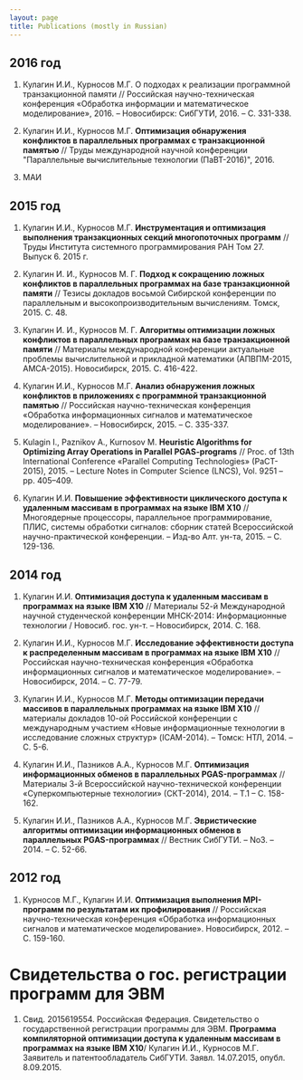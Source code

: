 ```yaml
---
layout: page
title: Publications (mostly in Russian)
---
```

## 2016 год
1. Кулагин И.И., Курносов М.Г. О подходах к реализации программной транзакционной памяти // Российская научно-техническая конференция «Обработка информации и математическое моделирование», 2016. – Новосибирск: СибГУТИ, 2016. – С. 331-338.

2. Кулагин И.И., Курносов М.Г. **Оптимизация обнаружения конфликтов в параллельных программах с транзакционной памятью** // Труды международной научной конференции "Параллельные вычислительные технологии (ПаВТ-2016)", 2016.

3. МАИ

## 2015 год
1. Кулагин И.И., Курносов М.Г. **Инструментация и оптимизация выполнения транзакционных секций многопоточных программ** // Труды Института системного программирования РАН Том 27. Выпуск 6. 2015 г.

2. Кулагин И. И., Курносов М. Г. **Подход к сокращению ложных конфликтов в параллельных программах на базе транзакционной памяти** // Тезисы докладов восьмой Сибирской конференции по параллельным и высокопроизводительным вычислениям. Томск, 2015. С. 48.

3. Кулагин И. И., Курносов М. Г. **Алгоритмы оптимизации ложных конфликтов в параллельных программах на базе транзакционной памяти** // Материалы международной конференции актуальные проблемы вычислительной и прикладной математики (АПВПМ-2015, AMCA-2015). Новосибирск, 2015. С. 416-422.

4. Кулагин И.И., Курносов М.Г. **Анализ обнаружения ложных конфликтов в приложениях с программной транзакционной памятью** // Российская научно-техническая конференция «Обработка информационных сигналов и математическое моделирование». – Новосибирск, 2015. – С. 335-337.

5. Kulagin I., Paznikov A., Kurnosov M. **Heuristic Algorithms for Optimizing Array Operations in Parallel PGAS-programs** // Proc. of 13th International Conference «Parallel Computing Technologies» (PaCT-2015), 2015. – Lecture Notes in Computer Science (LNCS), Vol. 9251 – pp. 405–409.

6. Кулагин И.И. **Повышение эффективности циклического доступа к удаленным массивам в программах на языке IBM X10** // Многоядерные процессоры, параллельное программирование, ПЛИС, системы обработки сигналов: сборник статей Всероссийской научно-практической конференции. – Изд-во Алт. ун-та, 2015. – С. 129-136.

## 2014 год

1. Кулагин И.И. **Оптимизация доступа к удаленным массивам в программах на языке IBM X10** // Материалы 52-й Международной научной студенческой конференции МНСК-2014: Информационные технологии / Новосиб. гос. ун-т. – Новосибирск, 2014. С. 168.

2. Кулагин И.И., Курносов М.Г. **Исследование эффективности доступа к распределенным массивам в программах на языке IBM X10** // Российская научно-техническая конференция «Обработка информационных сигналов и математическое моделирование». – Новосибирск, 2014. – С. 77-79.

3. Кулагин И.И., Курносов М.Г. **Методы оптимизации передачи массивов в параллельных программах на языке IBM X10** // материалы докладов 10-ой Российской конференции с международным участием «Новые информационные технологии в исследование сложных структур» (ICAM-2014). – Томск: НТЛ, 2014. – С. 5-6.

4. Кулагин И.И., Пазников А.А., Курносов М.Г. **Оптимизация информационных обменов в параллельных PGAS-программах** // Материалы 3-й Всероссийской научно-технической конференции «Суперкомпьютерные технологии» (СКТ-2014), 2014. – Т.1 – С. 158-162.

5. Кулагин И.И., Пазников А.А., Курносов М.Г. **Эвристические алгоритмы оптимизации информационных обменов в параллельных PGAS-программах** // Вестник СибГУТИ. – No3. – 2014. – С. 52-66.

## 2012 год
1. Курносов М.Г., Кулагин И.И. **Оптимизация выполнения MPI-программ по результатам их профилирования** // Российская научно-техническая конференция «Обработка информационных сигналов и математическое моделирование». Новосибирск, 2012. – С. 159-160.

# Свидетельства о гос. регистрации программ для ЭВМ
1. Свид. 2015619554. Российская Федерация. Свидетельство о государственной регистрации программы для ЭВМ. **Программа компиляторной оптимизации доступа к удаленным массивам в программах на языке IBM X10**/ Кулагин И.И., Курносов М.Г. Заявитель и патентообладатель СибГУТИ. Заявл. 14.07.2015, опубл. 8.09.2015.